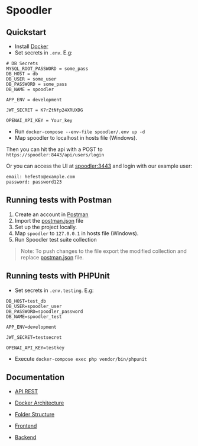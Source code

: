 # Spoodler

## Quickstart

- Install [Docker](https://www.docker.com/)
- Set secrets in `.env`. E.g:

```
# DB Secrets
MYSQL_ROOT_PASSWORD = some_pass
DB_HOST = db
DB_USER = some_user
DB_PASSWORD = some_pass
DB_NAME = spoodler

APP_ENV = development

JWT_SECRET = K7rZtNfp24XRUXDG

OPENAI_API_KEY = Your_key
```

- Run `docker-compose --env-file spoodler/.env up -d`
- Map spoodler to localhost in hosts file (Windows).

Then you can hit the api with a POST to `https://spoodler:8443/api/users/login`

Or you can access the UI at [spoodler:3443](https://spoodler:3443) and login with our example user:

```
email: hefesto@example.com
password: password123
```

## Running tests with Postman

1. Create an account in [Postman](https://www.postman.com/)
2. Import the [postman.json](postman/postman.json) file
3. Set up the project locally.
4. Map `spoodler` to `127.0.0.1` in hosts file (Windows).
5. Run Spoodler test suite collection

> Note: To push changes to the file export the modified collection and replace [postman.json](postman/postman.json) file.

## Running tests with PHPUnit

- Set secrets in `.env.testing`. E.g:

```
DB_HOST=test_db
DB_USER=spoodler_user
DB_PASSWORD=spoodler_password
DB_NAME=spoodler_test

APP_ENV=development

JWT_SECRET=testsecret

OPENAI_API_KEY=testkey
```

- Execute `docker-compose exec php vendor/bin/phpunit`

## Documentation

- [API REST](docs/api_endpoints.md)

- [Docker Architecture](docs/docker_architecture.md)

- [Folder Structure](docs/folder_structure.md)

- [Frontend](docs/frontend_structure.md)

- [Backend](docs/backend_structure.md)
